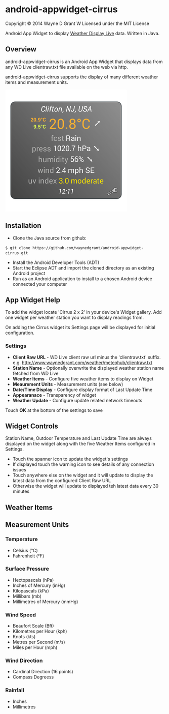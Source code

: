 # android-appwidget-cirrus

Copyright © 2014 Wayne D Grant
W
Licensed under the MIT License

Android App Widget to display [Weather Display Live](http://www.weather-display.com/wdlive.php) data. Written in Java.

## Overview

android-appwidget-cirrus is an Android App Widget that displays data from any WD Live clientraw.txt file available on the web via http.

android-appwidget-cirrus supports the display of many different weather items and measurement units.

![alt tag](res/drawable-nodpi/preview.png)

## Installation

* Clone the Java source from github:

```
$ git clone https://github.com/waynedgrant/android-appwidget-cirrus.git
```

* Install the Android Developer Tools (ADT)
* Start the Eclipse ADT and import the cloned directory as an existing Android project
* Run as an Android application to install to a chosen Android device connected your computer

## App Widget Help

To add the widget locate 'Cirrus 2 x 2' in your device's Widget gallery. Add one widget per weather station you want to display readings from.

On adding the Cirrus widget its Settings page will be displayed for initial configuration.

### Settings

* **Client Raw URL** - WD Live client raw url minus the 'clientraw.txt' suffix. e.g. http://www.waynedgrant.com/weather/meteohub/clientraw.txt
* **Station Name** - Optionally overwrite the displayed weather station name fetched from WD Live
* **Weather Items** - Configure five weather items to display on Widget
* **Meaurement Units** - Measurement units (see below)
* **Date/Time Display** - Configure display format of Last Update Time
* **Appearanace** - Transparency of widget
* **Weather Update** - Configure update related network timeouts

Touch **OK** at the bottom of the settings to save

## Widget Controls

Station Name, Outdoor Temperature and Last Update Time are always displayed on the widget along with the five Weather Items configured in Settings.

* Touch the spanner icon to update the widget's settings
* If displayed touch the warning icon to see details of any connection issues
* Touch anywhere else on the widget and it will update to display the latest data from the configured Client Raw URL
* Otherwise the widget will update to displayed teh latest data every 30 minutes

## Weather Items

## Measurement Units

### Temperature

* Celsius (°C)
* Fahrenheit (°F)

### Surface Pressure

* Hectopascals (hPa)
* Inches of Mercury (inHg)
* Kilopascals (kPa)
* Millibars (mb)
* Millimetres of Mercury (mmHg)

### Wind Speed

* Beaufort Scale (Bft)
* Kilometres per Hour (kph)
* Knots (kts)
* Metres per Second (m/s)
* Miles per Hour (mph)

### Wind Direction

* Cardinal Direction (16 points)
* Compass Degreess

### Rainfall

* Inches
* Millimetres
